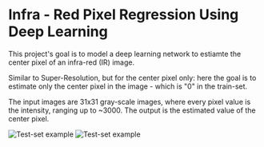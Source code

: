 # Infra - Red Pixel Regression Using Deep Learning

This project's goal is to model a deep learning network to estiamte the center pixel of an infra-red (IR) image.

Similar to Super-Resolution, but for the center pixel only: here the goal is to estimate only the center pixel in the image - which is "0" in the train-set.

The input images are 31x31 gray-scale images, where every pixel value is the intensity, ranging up to ~3000.
The output is the estimated value of the center pixel. 

![Test-set example](https://github.com/deansh64/Pixel-Regression-Using-Deep-Learning/blob/master/Images/Train_img1.png) ![Test-set example](https://github.com/deansh64/Pixel-Regression-Using-Deep-Learning/blob/master/Images/Figure_4.png)


